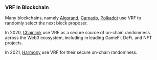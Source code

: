 

### VRF in Blockchain

Many blockchains, namely [Algorand](https://medium.com/algorand/algorand-releases-first-open-source-code-of-verifiable-random-function-93c2960abd61), [Carnado](https://cardano-foundation.gitbook.io/stake-pool-course/lessons/introduction/ouroboros), [Polkadot](https://wiki.polkadot.network/docs/learn-randomness) use VRF to randomly select the next block proposer.

In 2020, [Chainlink](https://blog.chain.link/verifiable-random-function-vrf/) use VRF as a secure source of on-chain randomness across the Web3 ecosystem, including in leading GameFi, DeFi, and NFT projects.

In 2021, [Harmony](https://docs.harmony.one/home/developers/harmony-specifics/tools/harmony-vrf) use VRF  for their secure on-chain randomness.


